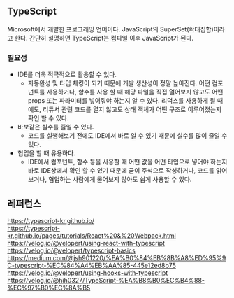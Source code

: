 ## TypeScript
Microsoft에서 개발한 프로그래밍 언어이다. JavaScript의 SuperSet(확대집합)이라고 한다. 간단히 설명하면 TypeScript는 컴파일 이후 JavaScript가 된다.

<h3>필요성</h3>
<ul>
  <li>
    IDE를 더욱 적극적으로 활용할 수 있다.
    <ul>
      <li>자동완성 및 타입 체킹이 되기 때문에 개발 생산성이 정말 높아진다. 어떤 컴포넌트를 사용하거나, 함수를 사용 할 때 해당 파일을 직접 열어보지 않고도 어떤 props 또는 파라미터를 넣어줘야 하는지 알 수 있다. 리덕스를 사용하게 될 때에도, 리듀서 관련 코드를 열지 않고도 상태 객체가 어떤 구조로 이루어졌는지 확인 할 수 있다.</li>
    </ul>
  </li>
  <li>
    바보같은 실수를 줄일 수 있다.
    <ul>
      <li>코드를 실행해보기 전에도 IDE에서 바로 알 수 있기 때문에 실수를 많이 줄일 수 있다.</li>
    </ul>
  </li>
  <li>
    협업을 할 때 유용하다.
    <ul>
      <li>IDE에서 컴포넌트, 함수 등을 사용할 때 어떤 값을 어떤 타입으로 넣어야 하는지 바로 IDE상에서 확인 할 수 있기 때문에 굳이 주석으로 작성하거나, 코드를 읽어보거나, 협업하는 사람에게 물어보지 않아도 쉽게 사용할 수 있다.</li>
    </ul>
  </li>
</ul>

## 레퍼런스
https://typescript-kr.github.io/<br>
https://typescript-kr.github.io/pages/tutorials/React%20&%20Webpack.html<br>
https://velog.io/@velopert/using-react-with-typescript<br>
https://velog.io/@velopert/typescript-basics<br>
https://medium.com/@jsh901220/%EA%B0%84%EB%8B%A8%ED%95%9C-typescript-%EC%84%A4%EB%AA%85-445e12ed8b75<br>
https://velog.io/@velopert/using-hooks-with-typescript<br>
https://velog.io/@hih0327/TypeScript-%EA%B8%B0%EC%B4%88-%EC%97%B0%EC%8A%B5
